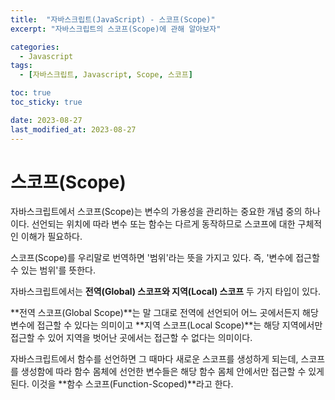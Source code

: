 ```yaml
---
title:  "자바스크립트(JavaScript) - 스코프(Scope)"
excerpt: "자바스크립트의 스코프(Scope)에 관해 알아보자"

categories:
  - Javascript
tags:
  - [자바스크립트, Javascript, Scope, 스코프]

toc: true
toc_sticky: true

date: 2023-08-27
last_modified_at: 2023-08-27
---
```


# 스코프(Scope)
자바스크립트에서 스코프(Scope)는 변수의 가용성을 관리하는 중요한 개념 중의 하나이다.
선언되는 위치에 따라 변수 또는 함수는 다르게 동작하므로 스코프에 대한 구체적인 이해가 필요하다.

스코프(Scope)를 우리말로 번역하면 '범위'라는 뜻을 가지고 있다. 즉, '변수에 접근할 수 있는 범위'를 뜻한다.

자바스크립트에서는 **전역(Global) 스코프와 지역(Local) 스코프** 두 가지 타입이 있다.

**전역 스코프(Global Scope)**는 말 그대로 전역에 선언되어 어느 곳에서든지 해당 변수에 접근할 수 있다는 의미이고 **지역 스코프(Local Scope)**는 해당 지역에서만 접근할 수 있어 지역을 벗어난 곳에서는 접근할 수 없다는 의미이다.

자바스크립트에서 함수를 선언하면 그 때마다 새로운 스코프를 생성하게 되는데, 스코프를 생성함에 따라 함수 몸체에 선언한 변수들은 해당 함수 몸체 안에서만 접근할 수 있게 된다. 이것을 **함수 스코프(Function-Scoped)**라고 한다.
